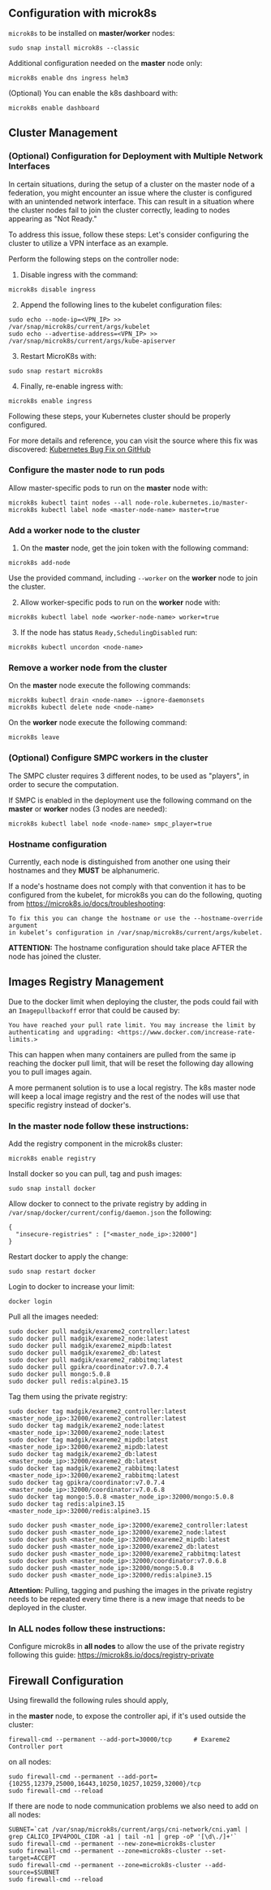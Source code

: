 ## Configuration with microk8s

`microk8s` to be installed on **master/worker** nodes:

```
sudo snap install microk8s --classic
```

Additional configuration needed on the **master** node only:

```
microk8s enable dns ingress helm3
```

(Optional) You can enable the k8s dashboard with:

```
microk8s enable dashboard
```

## Cluster Management
### (Optional) Configuration for Deployment with Multiple Network Interfaces
In certain situations, during the setup of a cluster on the master node of a federation, you might encounter an issue where the cluster is configured with an unintended network interface.
This can result in a situation where the cluster nodes fail to join the cluster correctly, leading to nodes appearing as "Not Ready."

To address this issue, follow these steps:
Let's consider configuring the cluster to utilize a VPN interface as an example.

Perform the following steps on the controller node:

1. Disable ingress with the command:
```
microk8s disable ingress
```
2. Append the following lines to the kubelet configuration files:
```
sudo echo --node-ip=<VPN_IP> >> /var/snap/microk8s/current/args/kubelet
sudo echo --advertise-address=<VPN_IP> >> /var/snap/microk8s/current/args/kube-apiserver
```
3. Restart MicroK8s with:
```
sudo snap restart microk8s
```

4. Finally, re-enable ingress with:
```
microk8s enable ingress
```

Following these steps, your Kubernetes cluster should be properly configured.

For more details and reference, you can visit the source where this fix was discovered: [Kubernetes Bug Fix on GitHub](https://github.com/canonical/microk8s/issues/2402#issuecomment-1460214658)


### Configure the master node to run pods

Allow master-specific pods to run on the **master** node with:

```
microk8s kubectl taint nodes --all node-role.kubernetes.io/master-
microk8s kubectl label node <master-node-name> master=true
```

### Add a worker node to the cluster

1. On the **master** node, get the join token with the following command:

```
microk8s add-node
```

Use the provided command, including `--worker` on the **worker** node to join the cluster.

2. Allow worker-specific pods to run on the **worker** node with:

```
microk8s kubectl label node <worker-node-name> worker=true
```

3. If the node has status `Ready,SchedulingDisabled` run:

```
microk8s kubectl uncordon <node-name>
```

### Remove a worker node from the cluster

On the **master** node execute the following commands:

```
microk8s kubectl drain <node-name> --ignore-daemonsets
microk8s kubectl delete node <node-name>
```

On the **worker** node execute the following command:

```
microk8s leave
```

### (Optional) Configure SMPC workers in the cluster

The SMPC cluster requires 3 different nodes, to be used as "players", in order to secure the computation.

If SMPC is enabled in the deployment use the following command on the **master** or **worker** nodes (3 nodes are needed):

```
microk8s kubectl label node <node-name> smpc_player=true
```

### Hostname configuration

Currently, each node is distinguished from another one using their hostnames and they <b>MUST</b> be alphanumeric.

If a node's hostname does not comply with that convention it has to be configured from the kubelet, for microk8s you can do the following, quoting from https://microk8s.io/docs/troubleshooting:

```
To fix this you can change the hostname or use the --hostname-override argument
in kubelet’s configuration in /var/snap/microk8s/current/args/kubelet.
```

**ATTENTION:** The hostname configuration should take place AFTER the node has joined the cluster.

## Images Registry Management

Due to the docker limit when deploying the cluster, the pods could fail with an `Imagepullbackoff` error that could be caused by:

```
You have reached your pull rate limit. You may increase the limit by authenticating and upgrading: <https://www.docker.com/increase-rate-limits.>
```

This can happen when many containers are pulled from the same ip reaching the docker pull limit, that will be reset the following day allowing you to pull images again.

A more permanent solution is to use a local registry. The k8s master node will keep a local image registry and the rest of the nodes will use that specific registry instead of docker's.

### In the master node follow these instructions:

Add the registry component in the microk8s cluster:

```
microk8s enable registry
```

Install docker so you can pull, tag and push images:

```
sudo snap install docker
```

Allow docker to connect to the private registry by adding in `/var/snap/docker/current/config/daemon.json` the following:

```
{
  "insecure-registries" : ["<master_node_ip>:32000"]
}
```

Restart docker to apply the change:

```
sudo snap restart docker
```

Login to docker to increase your limit:

```
docker login
```

Pull all the images needed:

```
sudo docker pull madgik/exareme2_controller:latest
sudo docker pull madgik/exareme2_node:latest
sudo docker pull madgik/exareme2_mipdb:latest
sudo docker pull madgik/exareme2_db:latest
sudo docker pull madgik/exareme2_rabbitmq:latest
sudo docker pull gpikra/coordinator:v7.0.7.4
sudo docker pull mongo:5.0.8
sudo docker pull redis:alpine3.15
```

Tag them using the private registry:

```
sudo docker tag madgik/exareme2_controller:latest <master_node_ip>:32000/exareme2_controller:latest
sudo docker tag madgik/exareme2_node:latest <master_node_ip>:32000/exareme2_node:latest
sudo docker tag madgik/exareme2_mipdb:latest <master_node_ip>:32000/exareme2_mipdb:latest
sudo docker tag madgik/exareme2_db:latest <master_node_ip>:32000/exareme2_db:latest
sudo docker tag madgik/exareme2_rabbitmq:latest <master_node_ip>:32000/exareme2_rabbitmq:latest
sudo docker tag gpikra/coordinator:v7.0.7.4 <master_node_ip>:32000/coordinator:v7.0.6.8
sudo docker tag mongo:5.0.8 <master_node_ip>:32000/mongo:5.0.8
sudo docker tag redis:alpine3.15 <master_node_ip>:32000/redis:alpine3.15
```

```
sudo docker push <master_node_ip>:32000/exareme2_controller:latest
sudo docker push <master_node_ip>:32000/exareme2_node:latest
sudo docker push <master_node_ip>:32000/exareme2_mipdb:latest
sudo docker push <master_node_ip>:32000/exareme2_db:latest
sudo docker push <master_node_ip>:32000/exareme2_rabbitmq:latest
sudo docker push <master_node_ip>:32000/coordinator:v7.0.6.8
sudo docker push <master_node_ip>:32000/mongo:5.0.8
sudo docker push <master_node_ip>:32000/redis:alpine3.15
```

**Attention:** Pulling, tagging and pushing the images in the private registry needs to be repeated every time there is a new image that needs to be deployed in the cluster.

### In ALL nodes follow these instructions:

Configure microk8s in **all nodes** to allow the use of the private registry following this guide:
https://microk8s.io/docs/registry-private

## Firewall Configuration

Using firewalld the following rules should apply,

in the **master** node, to expose the controller api, if it's used outside the cluster:

```
firewall-cmd --permanent --add-port=30000/tcp      # Exareme2 Controller port
```

on all nodes:

```
sudo firewall-cmd --permanent --add-port={10255,12379,25000,16443,10250,10257,10259,32000}/tcp
sudo firewall-cmd --reload
```

If there are node to node communication problems we also need to add on all nodes:

```
SUBNET=`cat /var/snap/microk8s/current/args/cni-network/cni.yaml | grep CALICO_IPV4POOL_CIDR -a1 | tail -n1 | grep -oP '[\d\./]+'`
sudo firewall-cmd --permanent --new-zone=microk8s-cluster
sudo firewall-cmd --permanent --zone=microk8s-cluster --set-target=ACCEPT
sudo firewall-cmd --permanent --zone=microk8s-cluster --add-source=$SUBNET
sudo firewall-cmd --reload
```
